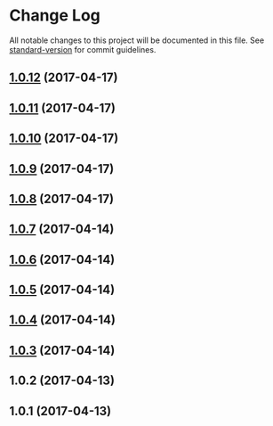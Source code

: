 # Change Log

All notable changes to this project will be documented in this file.
See [standard-version](https://github.com/conventional-changelog/standard-version) for commit guidelines.

<a name="1.0.12"></a>
## [1.0.12](https://github.com/dadviegas/melpack/compare/melpack-tester@1.0.9...melpack-tester@1.0.12) (2017-04-17)

<a name="1.0.11"></a>
## [1.0.11](https://github.com/dadviegas/melpack/compare/melpack-tester@1.0.9...melpack-tester@1.0.11) (2017-04-17)

<a name="1.0.10"></a>
## [1.0.10](https://github.com/dadviegas/melpack/compare/melpack-tester@1.0.9...melpack-tester@1.0.10) (2017-04-17)

<a name="1.0.9"></a>
## [1.0.9](https://github.com/dadviegas/melpack/compare/melpack-tester@1.0.8...melpack-tester@1.0.9) (2017-04-17)

<a name="1.0.8"></a>
## [1.0.8](https://github.com/dadviegas/melpack/compare/melpack-tester@1.0.7...melpack-tester@1.0.8) (2017-04-17)

<a name="1.0.7"></a>
## [1.0.7](https://github.com/dadviegas/melpack/compare/melpack-tester@1.0.6...melpack-tester@1.0.7) (2017-04-14)

<a name="1.0.6"></a>
## [1.0.6](https://github.com/dadviegas/melpack/compare/melpack-tester@1.0.3...melpack-tester@1.0.6) (2017-04-14)

<a name="1.0.5"></a>
## [1.0.5](https://github.com/dadviegas/melpack/compare/melpack-tester@1.0.3...melpack-tester@1.0.5) (2017-04-14)

<a name="1.0.4"></a>
## [1.0.4](https://github.com/dadviegas/melpack/compare/melpack-tester@1.0.3...melpack-tester@1.0.4) (2017-04-14)

<a name="1.0.3"></a>
## [1.0.3](https://github.com/dadviegas/melpack/compare/melpack-tester@1.0.2...melpack-tester@1.0.3) (2017-04-14)

<a name="1.0.2"></a>
## 1.0.2 (2017-04-13)

<a name="1.0.1"></a>
## 1.0.1 (2017-04-13)
